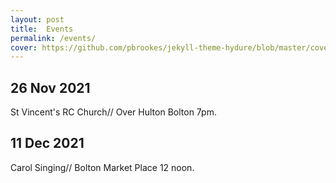 ```yaml
---
layout: post
title:  Events
permalink: /events/
cover: https://github.com/pbrookes/jekyll-theme-hydure/blob/master/cover.jpg?raw=tru
---
```

                     
## 26 Nov 2021    
St Vincent's RC Church//
Over Hulton Bolton  7pm.
                 
## 11 Dec 2021
Carol Singing//
Bolton Market Place 12 noon.

